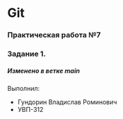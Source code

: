# Git
### Практическая работа №7
### Задание 1.
##### Изменено в ветке main
Выполнил:
* Гундорин Владислав Роминович
* УВП-312
